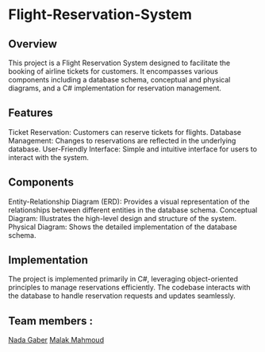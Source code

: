 # Flight-Reservation-System
## Overview
This project is a Flight Reservation System designed to facilitate the booking of airline tickets for customers. It encompasses various components including a database schema, conceptual and physical diagrams, and a C# implementation for reservation management.

## Features
Ticket Reservation: Customers can reserve tickets for flights.
Database Management: Changes to reservations are reflected in the underlying database.
User-Friendly Interface: Simple and intuitive interface for users to interact with the system.

## Components
Entity-Relationship Diagram (ERD): Provides a visual representation of the relationships between different entities in the database schema.
Conceptual Diagram: Illustrates the high-level design and structure of the system.
Physical Diagram: Shows the detailed implementation of the database schema.

## Implementation
The project is implemented primarily in C#, leveraging object-oriented principles to manage reservations efficiently. The codebase interacts with the database to handle reservation requests and updates seamlessly.

## Team members :
[Nada Gaber](https://github.com/nadagaber)
[Malak Mahmoud](https://github.com/malakjjk)
